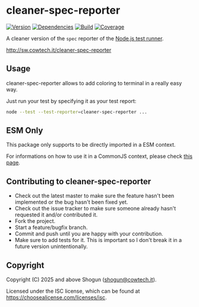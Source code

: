 # cleaner-spec-reporter

[![Version](https://img.shields.io/npm/v/cleaner-spec-reporter.svg)](https://npm.im/cleaner-spec-reporter)
[![Dependencies](https://img.shields.io/librariesio/release/npm/cleaner-spec-reporter)](https://libraries.io/npm/cleaner-spec-reporter)
[![Build](https://github.com/ShogunPanda/cleaner-spec-reporter/workflows/CI/badge.svg)](https://github.com/ShogunPanda/cleaner-spec-reporter/actions?query=workflow%3ACI)
[![Coverage](https://img.shields.io/codecov/c/gh/ShogunPanda/cleaner-spec-reporter?token=wUfs01bBGb)](https://codecov.io/gh/ShogunPanda/cleaner-spec-reporter)

A cleaner version of the `spec` reporter of the [Node.js test runner](https://nodejs.org/dist/latest/docs/api/test.html).

http://sw.cowtech.it/cleaner-spec-reporter

## Usage

cleaner-spec-reporter allows to add coloring to terminal in a really easy way.

Just run your test by specifying it as your test report:

```bash
node --test --test-reporter=cleaner-spec-reporter ...
```

## ESM Only

This package only supports to be directly imported in a ESM context.

For informations on how to use it in a CommonJS context, please check [this page](https://gist.github.com/ShogunPanda/fe98fd23d77cdfb918010dbc42f4504d).

## Contributing to cleaner-spec-reporter

- Check out the latest master to make sure the feature hasn't been implemented or the bug hasn't been fixed yet.
- Check out the issue tracker to make sure someone already hasn't requested it and/or contributed it.
- Fork the project.
- Start a feature/bugfix branch.
- Commit and push until you are happy with your contribution.
- Make sure to add tests for it. This is important so I don't break it in a future version unintentionally.

## Copyright

Copyright (C) 2025 and above Shogun (shogun@cowtech.it).

Licensed under the ISC license, which can be found at https://choosealicense.com/licenses/isc.
